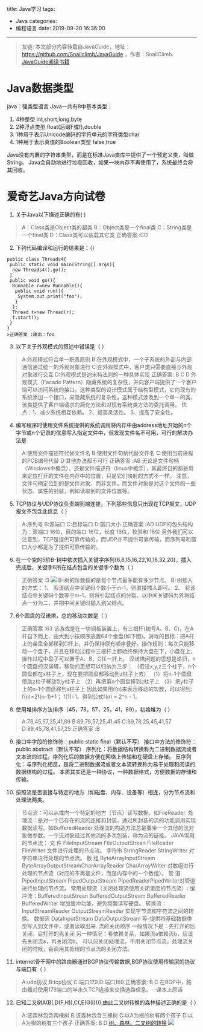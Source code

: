 title: Java学习
tags:
  - Java
categories:
  - 编程语言
date: 2019-09-20 16:36:00
---
>友链:
本文部分内容转载自JavaGuide，地址：https://github.com/Snailclimb/JavaGuide ，作者：SnailClimb.
>[JavaGuide阅读书籍](https://snailclimb.top/JavaGuide/#/?id=java)
<!--more-->



# Java数据类型
java：强类型语言
Java一共有8中基本类型：
1. 4种整型
	int,short,long,byte
2. 2种浮点类型
	float(后缀F或f),double
3. 1种用于表示Unicode编码的字符单元的字符类型char
4. 1种用于表示真值的Boolean类型
	false,true

Java没有内置的字符串类型，而是在标准Java类库中提供了一个预定义类，叫做String。
Java会自动地进行垃圾回收，如果一块内存不再使用了，系统最终会将其回收。

# 爱奇艺Java方向试卷
1. 关于Java以下描述正确的有(      )
>A：Class类是Object类的超类
B：Object类是一个final类
C：String类是一个final类
D：Class类可以装载其它类
正确答案 :CD

2. 下列代码编译和运行的结果是：（） 
```                                            
public class Threads4{
 public static void main(String[] args){
  new Threads4().go();
 }
 public void go(){
  Runnable r=new Runnable(){
   public void run(){
    System.out.print("foo");
   }
  };
  Thread t=new Thread(r);
  t.start();
 }
} 
>正确答案 :输出：foo     
```
       

3. 以下关于外观模式的叙述中错误是（      ）
>A:外观模式符合单一职责原则
B:在外观模式中，一个子系统的外部与内部通信通过统一的外观对象进行
C:在外观模式中，客户类只需要直接与外观对象进行交互
D:外观模式是迪米特法则的一种具体实现
正确答案: B C D 
>外观模式（Facade Pattern）隐藏系统的复杂性，并向客户端提供了一个客户端可以访问系统的接口。这种类型的设计模式属于结构型模式，它向现有的系统添加一个接口，来隐藏系统的复杂性。这种模式涉及到一个单一的类，该类提供了客户端请求的简化方法和对现有系统类方法的委托调用。
优点：1、减少系统相互依赖。 2、提高灵活性。 3、提高了安全性。

4. 编写程序时使用文件系统提供的系统调用将内存中由address地址开始的n个字节或n个记录的信息写入指定文件中，但发现文件名不可用，可行的解决办法是
>A:使用文件描述符代替文件名
B:使用文件句柄代替文件名
C:使用当前进程的PCB编号代替
D:其他办法都不可行
正确答案 :AB
无论是文件句柄（Windows中概念），还是文件描述符（linux中概念），其最终目的都是用来定位打开的文件在内存中的位置，只是它们映射的方式不一样。
注意，文件句柄定位到的是文件对象，而非文件。而文件对象是对这个文件的一些状态、属性的封装，例如读取到的文件位置等。

5. TCP协议与UDP协议负责端到端连接，下列那些信息只出现在TCP报文，UDP报文不包含此信息（      ）
>A:序列号
B:源端口
C:目标端口
D:窗口大小
正确答案 :AD
UDP的包头结构为：源端口 16位，目的端口 16位，长度 16位，校验和 16位
另外我们可以注意到，TCP是提供可靠传输的，而UDP并不提供可靠传输，而序列号和窗口大小都是为了提供可靠传输的。

6. 在一个空的5阶B-树中依次插入关键字序列{6,8,15,16,22,10,18,32,20}，插入完成后，关键字6所在结点包含的关键字个数为（      ）
>正确答案 :3
![](https://uploadfiles.nowcoder.com/images/20190703/291053_1562120552172_568001D9EB97F2B157D06DF96FEB0648)
B-树的阶数指的是每个节点最多能有多少节点。
B-树插入的方式：
1、 若该结点中关键码个数小于m-1，则直接插入即可。
2、 若该结点中关键码个数等于m-1，则将引起结点的分裂。以中间关键码为界将结点一分为二，并把中间关键码插入到父结点。

7. 6个圆盘的汉诺塔，总的移动次数是（      ）
>正确答案 :63
该游戏是在一块铜板装置上，有三根杆(编号A、B、C)，在A杆自下而上、由大到小按顺序放置64个金盘(如下图)。游戏的目标：把A杆上的金盘全部移到C杆上，并仍保持原有顺序叠好。操作规则：每次只能移动一个盘子，并且在移动过程中三根杆上都始终保持大盘在下，小盘在上，操作过程中盘子可以置于A、B、C任一杆上。
汉诺塔问题的思想是递归，n个圆盘的汉诺塔，移动的思想可以归纳为三步：
（假设x,y,z三个柱子，n个圆盘都在x柱子上，现在要把圆盘都移动到z柱子上去）
（1）将n-1个圆盘借助z柱子移动到y柱子上
（2）再把第n个圆盘移到z柱子上
（3）把y柱子上的n-1个圆盘移到x柱子上
因此如果用f(n)来表示移动的次数，可以得到: f(n)=2f(n-1)+1； f(1)=1。得到公式f(n) = 2^n - 1。

8. 使用堆排序方法排序（45，78，57，25，41，89），初始堆为（      ）
>A:78,45,57,25,41,89
B:89,78,57,25,41,45
C:89,78,25,45,41,57
D:89,45,78,41,57,25
正确答案 :B

9. 接口中字段的修饰符：public static final（默认不写）
接口中方法的修饰符：public abstract（默认不写）
序列化：将数据结构转换称为二进制数据流或者文本流的过程。序列化后的数据方便在网络上传输和在硬盘上存储。
反序列化：与序列化相反，是将二进制数据流或者文本流转换称为易于处理和阅读的数据结构的过程。
本质其实还是一种协议，一种数据格式，方便数据的存储和传输。

10. 按照流是否直接与特定的地方（如磁盘、内存、设备等）相连，分为节点流和处理流两类。
>节点流：可以从或向一个特定的地方（节点）读写数据。如FileReader.
处理流：是对一个已存在的流的连接和封装，通过所封装的流的功能调用实现数据读写。如BufferedReader.处理流的构造方法总是要带一个其他的流对象做参数。一个流对象经过其他流的多次包装，称为流的链接。
>JAVA常用的节点流：
文 件 FileInputStream FileOutputStrean FileReader FileWriter 文件进行处理的节点流。
字符串 StringReader StringWriter 对字符串进行处理的节点流。
数 组 ByteArrayInputStream ByteArrayOutputStreamCharArrayReader CharArrayWriter 对数组进行处理的节点流（对应的不再是文件，而是内存中的一个数组）。
管 道 PipedInputStream PipedOutputStream PipedReaderPipedWriter对管道进行处理的节点流。
>常用处理流（关闭处理流使用关闭里面的节点流）:
缓冲流：BufferedInputStrean BufferedOutputStream BufferedReader BufferedWriter  增加缓冲功能，避免频繁读写硬盘。
转换流：InputStreamReader OutputStreamReader 实现字节流和字符流之间的转换。
数据流 DataInputStream DataOutputStream  等-提供将基础数据类型写入到文件中，或者读取出来.
流的关闭顺序
一般情况下是：先打开的后关闭，后打开的先关闭
另一种情况：看依赖关系，如果流a依赖流b，应该先关闭流a，再关闭流b。
可以只关闭处理流，不用关闭节点流。处理流关闭的时候，会调用其处理的节点流的关闭方法。

11. internet骨干网中的路由器通过BGP协议传输数据,BGP协议使用传输层的协议与端口有（      ）
>A:udp协议
B:tcp协议
C:端口179
D:端口169
正确答案: B C
在BGP中，路由器对使用179端口的半永久TCP连接来交换选路信息。--课本上原话

12. 已知二叉树A(B(,D(F,H)),C(,E(G(I)))),由此二叉树转换的森林描述正确的是（      ）
>A:该森林包含两棵树
B:该森林包含三棵树
C:以A为根的树有两个孩子
D:以A为根的树有三个孩子
正确答案: B D 
[树、森林、二叉树的转换](https://blog.csdn.net/linraise/article/details/11745559)
![](https://uploadfiles.nowcoder.com/images/20190610/195487876_1560130345284_9CB010308570770953E1D02A9381EC93)